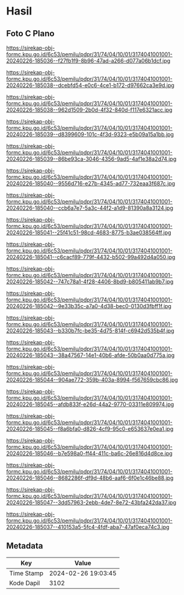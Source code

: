 # Hasil

## Foto C Plano

https://sirekap-obj-formc.kpu.go.id/6c53/pemilu/pdpr/31/74/04/10/01/3174041001001-20240226-185036--f27fb1f9-8b96-47ad-a266-d077a06b1dcf.jpg

https://sirekap-obj-formc.kpu.go.id/6c53/pemilu/pdpr/31/74/04/10/01/3174041001001-20240226-185038--dcebfd54-e0c6-4ce1-b172-d97662ca3e9d.jpg

https://sirekap-obj-formc.kpu.go.id/6c53/pemilu/pdpr/31/74/04/10/01/3174041001001-20240226-185038--962d1509-2b0d-4f32-840d-f117e6321acc.jpg

https://sirekap-obj-formc.kpu.go.id/6c53/pemilu/pdpr/31/74/04/10/01/3174041001001-20240226-185039--d8399609-101c-4f3d-9323-e5b09a15a1bb.jpg

https://sirekap-obj-formc.kpu.go.id/6c53/pemilu/pdpr/31/74/04/10/01/3174041001001-20240226-185039--86be93ca-3046-4356-9ad5-4af1e38a2d74.jpg

https://sirekap-obj-formc.kpu.go.id/6c53/pemilu/pdpr/31/74/04/10/01/3174041001001-20240226-185040--9556d716-e27b-4345-ad77-732eaa3f687c.jpg

https://sirekap-obj-formc.kpu.go.id/6c53/pemilu/pdpr/31/74/04/10/01/3174041001001-20240226-185040--ccb6a7e7-5a3c-44f2-a1d9-81390a8a3124.jpg

https://sirekap-obj-formc.kpu.go.id/6c53/pemilu/pdpr/31/74/04/10/01/3174041001001-20240226-185041--25f41c51-98cd-4683-8775-b3ae038564ff.jpg

https://sirekap-obj-formc.kpu.go.id/6c53/pemilu/pdpr/31/74/04/10/01/3174041001001-20240226-185041--c6cacf89-779f-4432-b502-99a492d4a050.jpg

https://sirekap-obj-formc.kpu.go.id/6c53/pemilu/pdpr/31/74/04/10/01/3174041001001-20240226-185042--747c78a1-4f28-4406-8bd9-b805411ab9b7.jpg

https://sirekap-obj-formc.kpu.go.id/6c53/pemilu/pdpr/31/74/04/10/01/3174041001001-20240226-185042--9e33b35c-a7a0-4d38-bec0-0130d3fbff1f.jpg

https://sirekap-obj-formc.kpu.go.id/6c53/pemilu/pdpr/31/74/04/10/01/3174041001001-20240226-185043--b330b7fc-be35-4d75-814f-c6942d535b4f.jpg

https://sirekap-obj-formc.kpu.go.id/6c53/pemilu/pdpr/31/74/04/10/01/3174041001001-20240226-185043--38a47567-14e1-40b6-afde-50b0aa0d775a.jpg

https://sirekap-obj-formc.kpu.go.id/6c53/pemilu/pdpr/31/74/04/10/01/3174041001001-20240226-185044--904ae772-359b-403a-8994-f567659cbc86.jpg

https://sirekap-obj-formc.kpu.go.id/6c53/pemilu/pdpr/31/74/04/10/01/3174041001001-20240226-185045--afdb833f-e26d-44a2-9770-03311e809974.jpg

https://sirekap-obj-formc.kpu.go.id/6c53/pemilu/pdpr/31/74/04/10/01/3174041001001-20240226-185045--f8a6bfa0-d826-4cf9-95c0-e653637e0ea1.jpg

https://sirekap-obj-formc.kpu.go.id/6c53/pemilu/pdpr/31/74/04/10/01/3174041001001-20240226-185046--b7e598a0-ff44-411c-ba6c-26e816d4d8ce.jpg

https://sirekap-obj-formc.kpu.go.id/6c53/pemilu/pdpr/31/74/04/10/01/3174041001001-20240226-185046--8682286f-df9d-48b6-aaf6-6f0e1c46be88.jpg

https://sirekap-obj-formc.kpu.go.id/6c53/pemilu/pdpr/31/74/04/10/01/3174041001001-20240226-185047--3dd57963-2ebb-4de7-8e72-43bfa242da37.jpg

https://sirekap-obj-formc.kpu.go.id/6c53/pemilu/pdpr/31/74/04/10/01/3174041001001-20240226-185037--410153a5-5fc4-4fdf-aba7-47af0eca74c3.jpg


## Metadata

| Key        | Value               |
| ---------- | ------------------- |
| Time Stamp | 2024-02-26 19:03:45 |
| Kode Dapil | 3102                |




